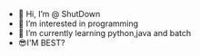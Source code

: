 - 👋 Hi, I’m @  ShutDown
- 👀 I’m interested in programming
- 🌱 I’m currently learning python,java and batch 
- 😎I'M BEST?
<!---
EmrahPaperotto/EmrahPaperotto is a ✨ special ✨ repository because its `README.md` (this file) appears on your GitHub profile.
You can click the Preview link to take a look at your changes.
--->
